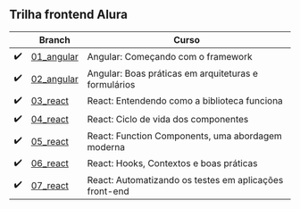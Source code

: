 ## Trilha frontend Alura
|  | Branch | Curso |
| --- | --- | --- |
| ✔️ | [01_angular](https://github.com/JuliaAzt/Trilha_frontend/tree/01_angular) | Angular: Começando com o framework |
| ✔️ | [02_angular](https://github.com/JuliaAzt/Trilha_frontend/tree/02_angular) | Angular: Boas práticas em arquiteturas e formulários |
| ✔️ | [03_react](https://github.com/JuliaAzt/Trilha_frontend/tree/03_react) | React: Entendendo como a biblioteca funciona |
| ✔️ | [04_react](https://github.com/JuliaAzt/Trilha_frontend/tree/04_react) | React: Ciclo de vida dos componentes |
| ✔️ | [05_react](https://github.com/JuliaAzt/Trilha_frontend/tree/05_react) | React: Function Components, uma abordagem moderna |
| ✔️ | [06_react](https://github.com/JuliaAzt/Trilha_frontend/tree/06_react) | React: Hooks, Contextos e boas práticas |
| ✔️ | [07_react](https://github.com/JuliaAzt/Trilha_frontend/tree/07_react)  | React: Automatizando os testes em aplicações front-end |

